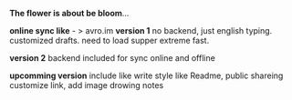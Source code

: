 **The flower is about be bloom**...


**online sync like** - > avro.im
**version 1**
no backend, just english typing.
customized drafts.
need to load supper extreme fast.

**version 2**
backend included for sync online and offline

**upcomming version**
include like write style like Readme,
public shareing customize link, 
add image 
drowing notes
